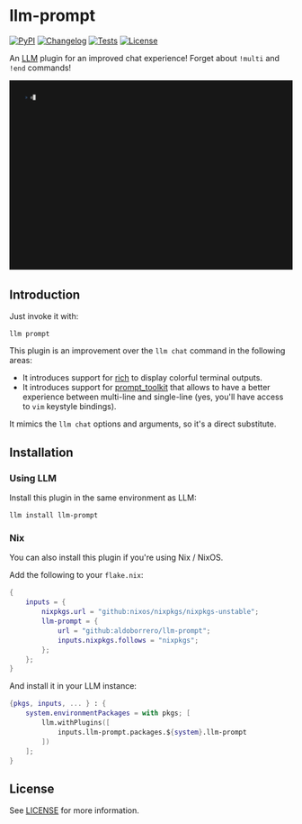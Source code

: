 # llm-prompt

[![PyPI](https://img.shields.io/pypi/v/llm-prompt.svg)](https://pypi.org/project/llm-prompt/)
[![Changelog](https://img.shields.io/github/v/release/aldoborrero/llm-prompt?include_prereleases&label=changelog)](https://github.com/aldoborrero/llm-prompt/releases)
[![Tests](https://github.com/aldoborrero/llm-prompt/workflows/Test/badge.svg)](https://github.com/aldoborrero/llm-prompt/actions?query=workflow%3ATest)
[![License](https://img.shields.io/badge/license-MIT-blue.svg)](https://github.com/aldoborrero/llm-prompt/blob/main/LICENSE)

An [LLM](https://github.com/simonw/llm) plugin for an improved chat experience! Forget about `!multi` and `!end` commands!

![](./.assets/demo.gif)

## Introduction

Just invoke it with:

```console
llm prompt
```

This plugin is an improvement over the `llm chat` command in the following areas:

- It introduces support for [rich](https://github.com/Textualize/rich) to display colorful terminal outputs.
- It introduces support for [prompt_toolkit](https://python-prompt-toolkit.readthedocs.io/en/master/) that allows to have a better experience between multi-line and single-line (yes, you'll have access to `vim` keystyle bindings).

It mimics the `llm chat` options and arguments, so it's a direct substitute.

## Installation

### Using LLM

Install this plugin in the same environment as LLM:

```console
llm install llm-prompt
```

### Nix

You can also install this plugin if you're using Nix / NixOS.

Add the following to your `flake.nix`:

```nix
{
    inputs = {
        nixpkgs.url = "github:nixos/nixpkgs/nixpkgs-unstable";
        llm-prompt = {
            url = "github:aldoborrero/llm-prompt";
            inputs.nixpkgs.follows = "nixpkgs";
        };
    };
}
```

And install it in your LLM instance:

```nix
{pkgs, inputs, ... } : {
    system.environmentPackages = with pkgs; [
        llm.withPlugins([
            inputs.llm-prompt.packages.${system}.llm-prompt
        ])
    ];
}
```

## License

See [LICENSE](./LICENSE) for more information.
